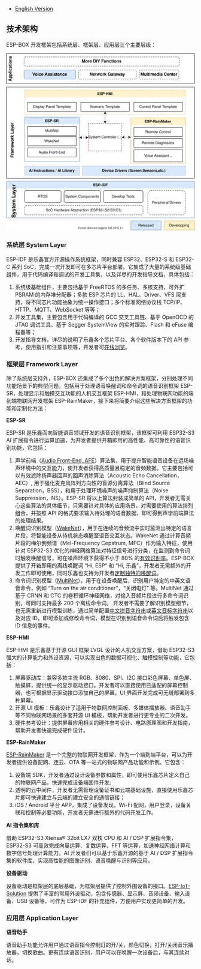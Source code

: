 * [English Version](./technical_architecture.md)

## 技术架构

ESP-BOX 开发框架包括系统层、框架层、应用层三个主要层级：

   <div align="center">
   <img src="_static/esp-box-tech-architecture.svg">
   </div>

### 系统层 System Layer

ESP-IDF 是乐鑫官方开源操作系统框架，同时兼容 ESP32、ESP32-S 和 ESP32-C 系列 SoC，完成一次开发即可在多芯片平台部署。它集成了大量的系统级基础组件，用于代码编译和调试的开发工具集，以及详尽的开发指导文档，具体包括：
1. 系统级基础组件，主要包括基于 FreeRTOS 的多任务、多核支持，可外扩 PSRAM 的内存堆分配器；多款 ESP 芯片的 LL、HAL、Driver、VFS 层支持，将不同芯片功能抽象为统一操作接口；多个标准网络协议栈 TCP/IP、HTTP、MQTT、WebSocket 等等；
2. 开发工具集，主要包含用于代码编译的 GCC 交叉工具链、基于 OpenOCD 的 JTAG 调试工具、基于 Segger SystemView 的实时跟踪、Flash 和 eFuse 编程器等；
3. 开发指导文档，详尽的说明了乐鑫各个芯片平台、各个软件版本下的 API 参考，使用指引和注意事项等，开发者可[在线浏览](https://docs.espressif.com/projects/esp-idf/en/latest/esp32/get-started/)。

### 框架层 Framework Layer

除了系统层支持外，ESP-BOX 还集成了多个出色的解决方案框架，分别处理不同功能场景下的典型问题。包括用于处理语音唤醒词和命令词的语音识别框架 ESP-SR，处理显示和触摸交互功能的人机交互框架 ESP-HMI，和处理物联网功能的端到端物联网开发框架 ESP-RainMaker，接下来将简要介绍这些解决方案框架的功能和定制化方法：

**ESP-SR**

ESP-SR 是乐鑫面向智能语音领域开发的语音识别框架，该框架可利用 ESP32-S3 AI 扩展指令进行运算加速，为开发者提供开箱即用的高性能、高可靠性的语音识别功能，它包括：

1. 声学前端（[Audio Front-End, AFE](https://github.com/espressif/esp-sr/tree/3ce34fe340af15e3bfb354c21c1ec2e6e31a37e8/docs/acoustic_algorithm)）算法集，用于提升智能语音设备在远场噪声环境中的交互能力，使开发者获得高质量且稳定的音频数据。它主要包括可以有效滤除扬声器回声的回声消除算法（Acoustic Echo Cancellation，AEC）, 用于强化麦克风阵列方向性的盲源分离算法（Blind Source Separation，BSS），和用于处理环境噪声的噪声抑制算法（Noise Suppression，NS）。ESP-SR 将以上算法封装成简单的 API，开发者无需关心这些算法的具体细节，只需要针对具体的应用场景，对需要使用的算法排列组合，并按照 API 的格式要求输入待处理的语音数据，即可得到声学前端算法的处理结果。
2. 唤醒词识别模型（[WakeNet](https://github.com/espressif/esp-sr/tree/3ce34fe340af15e3bfb354c21c1ec2e6e31a37e8/docs/wake_word_engine/README.md)），用于在连续的音频流中实时监测出特定的语言片段，将智能设备从待机状态唤醒至语音交互状态。WakeNet 通过计算音频片段的梅尔倒频谱（Mel-Frequency Cepstrum, MFC）作为输入特征，使用针对 ESP32-S3 优化的神经网络算法对特征信号进行分类，在监测到命令词时触发唤醒信号，可在噪声环境下获得不小于 80% 的[有效识别率](https://github.com/espressif/esp-sr/tree/3ce34fe340af15e3bfb354c21c1ec2e6e31a37e8/docs/wake_word_engine/README.md#performance-test)。ESP-BOX 提供了开箱即用的离线唤醒词 “Hi, ESP” 和 “Hi, 乐鑫”，开发者无需额外的开发工作即可使用，同时乐鑫也支持为开发者[定制独特的唤醒词](https://github.com/espressif/esp-sr/blob/3ce34fe340af15e3bfb354c21c1ec2e6e31a37e8/docs/wake_word_engine/%E4%B9%90%E9%91%AB%E8%AF%AD%E9%9F%B3%E5%94%A4%E9%86%92%E8%AF%8D%E5%AE%9A%E5%88%B6%E6%B5%81%E7%A8%8B.md)。
3. 命令词识别模型（[MultiNet](https://github.com/espressif/esp-sr/tree/3ce34fe340af15e3bfb354c21c1ec2e6e31a37e8/docs/speech_command_recognition/README.md)），用于在设备唤醒后，识别用户特定的中英文语音命令，例如 “Turn on the air conditioner”，“关闭电灯” 等。MultiNet 通过基于 CRNN 和 CTC 的卷积循环神经网络，对输入音频片段进行多命令词识别，可同时支持最多 200 个离线命令词。 开发者不需要了解识别模型细节，也无需重新进行模型训练，通过简单配置[中文拼音字符串](https://github.com/espressif/esp-sr/tree/3ce34fe340af15e3bfb354c21c1ec2e6e31a37e8/docs/speech_command_recognition/README.md#modify-speech-commands)或[英文音标字符串](https://github.com/espressif/esp-sr/tree/3ce34fe340af15e3bfb354c21c1ec2e6e31a37e8/docs/speech_command_recognition/README.md#modify-speech-commands)以及对应 ID，即可添加或修改命令词，模型在识别到语音命令词后将触发包含 ID 信息的事件。

**ESP-HMI**

ESP-HMI 是乐鑫基于开源 GUI 框架 LVGL 设计的人机交互方案，借助 ESP32-S3 强大的计算能力和外设资源，可以实现出色的数据可视化、触摸控制等功能，它包括：
1. 屏幕驱动库：兼容多款主流 RGB、8080、SPI、I2C 接口彩色屏幕、单色屏、触摸屏，提供统一的显示驱动接口。开发者可以直接使用已适配的屏幕控制器，也可根据显示驱动接口添加自己的屏幕，UI 界面开发完成可无缝部署到多种屏幕。
2. 开源 UI 模板：乐鑫设计了适用于物联网控制面板、多媒体播放器、语音助手等不同物联网场景的多套开源 UI 模板，帮助开发者进行更专业的二次开发。
3. 硬件参考设计：提供屏幕应用相关的硬件参考设计、电路原理图和开发指南，帮助开发者快速完成硬件设计。

**ESP-RainMaker**

[ESP-RainMaker](https://rainmaker.espressif.com/docs/get-started.html) 是一个完整的物联网开发框架，作为一个端到端平台，可以为开发者提供设备配网、连云、OTA 等一站式的物联网产品功能和示例。它包含：
1. 设备端 SDK，开发者通过设计设备参数和属性，即可使用乐鑫芯片定义自己的物联网产品，快速完成设备端固件开发;
2. 透明的云中间件，开发者无需管理设备证书和云端基础设施，直接使用乐鑫芯片即可快速建立与云端的建立安全的通信链接；
3. iOS / Android 平台 APP，集成了设备发现，Wi-Fi 配网，用户登录，设备关联和控制等必要功能，开发者无需进行额外的代码开发工作。

**AI 指令集和库**

借助 ESP32-S3 Xtensa® 32­bit LX7 双核 CPU 和 AI / DSP 扩展指令集，ESP32-S3 可高效完成向量运算、复数运算、FFT 等运算，加速神经网络计算和数字信号处理计算能力。AI 开发者们可以基于乐鑫开源的基于 AI / DSP 扩展指令集的软件库，实现高性能的图像识别、语音唤醒与识别等应用。

**设备驱动**

设备驱动是框架层的底层基础，为框架层提供了控制外围设备的接口。[ESP-IoT-Solution](https://github.com/espressif/esp-iot-solution) 提供了丰富的常用外设驱动，包含传感器、显示屏、音频设备、输入设备、USB 设备等，可作为 ESP-IDF 的补充组件，方便用户实现更简单的开发。

### 应用层 Application Layer

**语音助手**

语音助手功能允许用户通过语音指令控制灯的开/关，颜色切换，打开/关闭音乐播放器，切换歌曲。更有连续语音识别，用户可以在唤醒一次设备后，与其连续对话。